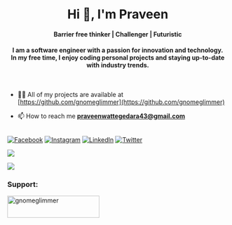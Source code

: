 <h1 align="center">Hi 👋, I'm Praveen</h1>
<h4 align="center">Barrier free thinker | Challenger | Futuristic</h4>

<h4 align="center"> I am a software engineer with a passion for innovation and technology.<br> In my free time, I enjoy coding personal projects and staying up-to-date with industry trends. </h4><br>

- 👨‍💻 All of my projects are available at [https://github.com/gnomeglimmer](https://github.com/gnomeglimmer)

- 📫 How to reach me **praveenwattegedara43@gmail.com**<br><br>

[![Facebook](https://img.shields.io/badge/Facebook-%231877F2.svg?logo=Facebook&logoColor=white)](https://facebook.com/gnomeglimmer
) [![Instagram](https://img.shields.io/badge/Instagram-%23E4405F.svg?logo=Instagram&logoColor=white)](https://instagram.com/_gnomeglimmer
) [![LinkedIn](https://img.shields.io/badge/LinkedIn-%230077B5.svg?logo=linkedin&logoColor=white)](https://linkedin.com/in/gnomeglimmer
) [![Twitter](https://img.shields.io/badge/Twitter-%231DA1F2.svg?logo=Twitter&logoColor=white)](https://twitter.com/gnomeglimmer
) 

![](https://github-readme-stats.vercel.app/api?username=gnomeglimmer&theme=radical&hide_border=false&include_all_commits=false&count_private=false)

![](https://github-readme-stats.vercel.app/api/top-langs/?username=gnomeglimmer&theme=radical&hide_border=false&include_all_commits=false&count_private=false&layout=compact)


<h3 align="left">Support:</h3>
<p><a href="https://ko-fi.com/codingtravis"> <img align="left" src="https://cdn.ko-fi.com/cdn/kofi3.png?v=3" height="50" width="210" alt="gnomeglimmer" /></a></p><br><br>

